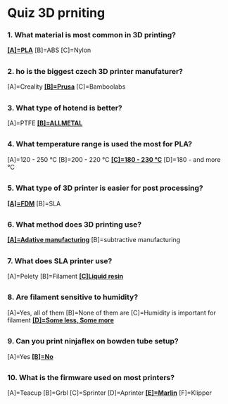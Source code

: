 # Quiz 3D prniting
### 1. What material is most common in 3D printing?
<ins>**[A]=PLA**</ins> 
[B]=ABS 
[C]=Nylon
##
### 2. ho is the biggest czech 3D printer manufaturer?
[A]=Creality 
<ins>**[B]=Prusa**</ins>
[C]=Bamboolabs
##
### 3. What type of hotend is better?
[A]=PTFE 
<ins>**[B]=ALLMETAL**</ins>
##
### 4. What temperature range is used the most for PLA?
[A]=120 - 250 °C 
[B]=200 - 220 °C 
<ins>**[C]=180 - 230 °C**</ins> 
[D]=180 - and more °C
##
### 5. What type of 3D printer is easier for post processing?
<ins>**[A]=FDM**</ins>
[B]=SLA
##
### 6. What method does 3D printing use?
<ins>**[A]=Adative manufacturing**</ins>
[B]=subtractive manufacturing
##
### 7. What does SLA printer use?
[A]=Pelety
[B]=Filament
<ins>**[C]Liquid resin**</ins>
##
### 8. Are filament sensitive to humidity?
[A]=Yes, all of them
[B]=None of them are
[C]=Humidity is important for filament
<ins>**[D]=Some less, Some more**</ins>
##
### 9. Can you print ninjaflex on bowden tube setup?
[A]=Yes
<ins>**[B]=No**</ins>
##
### 10. What is the firmware used on most printers?
[A]=Teacup
[B]=Grbl
[C]=Sprinter
[D]=Aprinter
<ins>**[E]=Marlin**</ins>
[F]=Klipper


